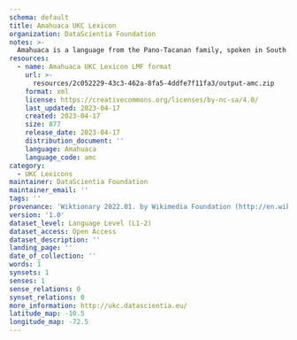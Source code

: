 ```yaml
---
schema: default
title: Amahuaca UKC Lexicon
organization: DataScientia Foundation
notes: >-
  Amahuaca is a language from the Pano-Tacanan family, spoken in South America. The UKC Lexicon of Amahuaca is represented as a lexico-semantic network. It consists of words, word senses, synsets, as well as sense-level and synset-level relationships.
resources:
  - name: Amahuaca UKC Lexicon LMF format
    url: >-
      resources/2c052229-43c3-462a-8fa5-4ddfe7f11fa3/output-amc.zip
    format: xml
    license: https://creativecommons.org/licenses/by-nc-sa/4.0/
    last_updated: 2023-04-17
    created: 2023-04-17
    size: 877
    release_date: 2023-04-17
    distribution_document: ''
    language: Amahuaca
    language_code: amc
category:
  - UKC Lexicons
maintainer: DataScientia Foundation
maintainer_email: ''
tags: ''
provenance: 'Wiktionary 2022.01. by Wikimedia Foundation (http://en.wiktionary.org); CogNet 2.1 by Khuyagbaatar Batsuren, National University of Mongolia (http://cognet.ukc.disi.unitn.it); Native Languages of the Americas 2021.11. by Laura Redish and Orrin Lewis (http://www.native-languages.org); Princeton WordNet 2.1 by Princeton University (https://wordnet.princeton.edu)'
version: '1.0'
dataset_level: Language Level (L1-2)
dataset_access: Open Access
dataset_description: ''
landing_page: ''
date_of_collection: ''
words: 1
synsets: 1
senses: 1
sense_relations: 0
synset_relations: 0
more_information: http://ukc.datascientia.eu/
latitude_map: -10.5
longitude_map: -72.5
---
```

